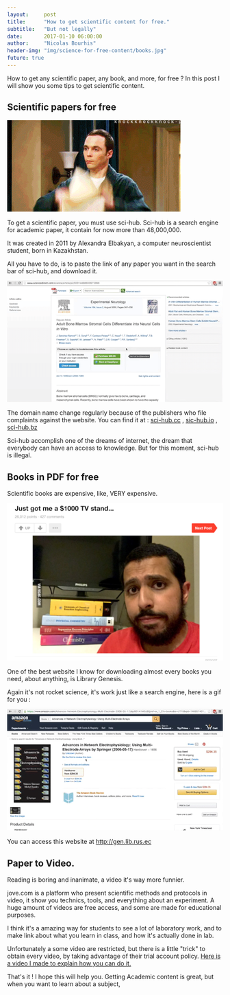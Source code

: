 ```yaml
---
layout:     post
title:      "How to get scientific content for free."
subtitle:   "But not legally"
date:       2017-01-10 06:00:00
author:     "Nicolas Bourhis"
header-img: "img/science-for-free-content/books.jpg"
future: true
---
```


How to get any scientific paper, any book, and more, for free ?
In this post I will show you some tips to get scientific content.

## Scientific papers for free

![](img/science-for-free-content/sheldon-paper.gif?raw=true)

To get a scientific paper, you must use sci-hub.
Sci-hub is a search engine for academic paper, it contain for now more than 48,000,000.

It was created in 2011 by Alexandra Elbakyan, a computer neuroscientist student, born in Kazakhstan.

All you have to do, is to paste the link of any paper you want in the search bar of sci-hub, and download it.

![](/img/science-for-free-content/sci-hub.gif?raw=true)

The domain name change regularly because of the publishers who file complaints against the website.
You can find it at : [sci-hub.cc](ci-hub.cc) , [sic-hub.io](sic-hub.io) , [sci-hub.bz](sci-hub.bz)

Sci-hub accomplish one of the dreams of internet, the dream that everybody can have an access to knowledge.
But for this moment, sci-hub is illegal.

## Books in PDF for free

Scientific books are expensive, like, VERY expensive.

![](/img/science-for-free-content/just-got-me.png?raw=true)

One of the best website I know for downloading almost every books you need, about anything, is Library Genesis.

Again it's not rocket science, it's work just like a search engine, here is a gif for you :

![](/img/science-for-free-content/lib-gen.gif?raw=true)

You can access this website at http://gen.lib.rus.ec

## Paper to Video.

Reading is boring and inanimate, a video it's way more funnier.

jove.com is a platform who present scientific methods and protocols in video, it show you technics, tools, and everything about an experiment.
A huge amount of videos are free access, and some are made for educational purposes.

I think it's a amazing way for students to see a lot of laboratory work, and to make link about what you learn in class, and how it's actually done in lab.


Unfortunately a some video are restricted, but there is a little "trick" to obtain every video, by
taking advantage of their trial account policy. [Here is a video I made to explain how you can do it.](https://www.youtube.com/watch?v=KBiqXvVSUbg)

That's it !
I hope this will help you.
Getting Academic content is great, but when you want to learn about a subject,
